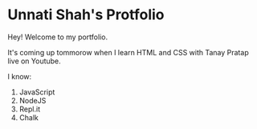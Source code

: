 # Unnati Shah's Protfolio

Hey! Welcome to my portfolio.

It's coming up tommorow when I learn HTML and CSS with Tanay Pratap live on Youtube.

I know:

1. JavaScript
2. NodeJS
3. Repl.it
4. Chalk

